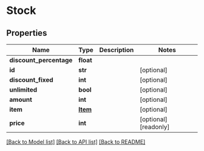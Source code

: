 # Stock

## Properties
Name | Type | Description | Notes
------------ | ------------- | ------------- | -------------
**discount_percentage** | **float** |  | 
**id** | **str** |  | [optional] 
**discount_fixed** | **int** |  | [optional] 
**unlimited** | **bool** |  | [optional] 
**amount** | **int** |  | [optional] 
**item** | [**Item**](Item.md) |  | [optional] 
**price** | **int** |  | [optional] [readonly] 

[[Back to Model list]](../README.md#documentation-for-models) [[Back to API list]](../README.md#documentation-for-api-endpoints) [[Back to README]](../README.md)


